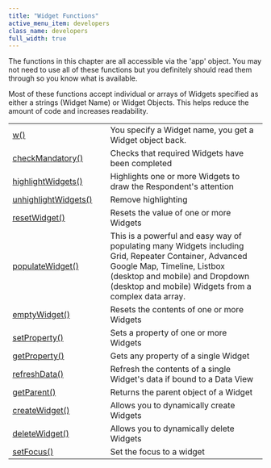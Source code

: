 ```yaml
---
title: "Widget Functions"
active_menu_item: developers
class_name: developers
full_width: true
---
```



The functions in this chapter are all accessible via the 'app' object. You may not need to use all of these functions but you definitely should read them through so you know what is available.

Most of these functions accept individual or arrays of Widgets specified as either a strings (Widget Name) or Widget Objects. This helps reduce the amount of code and increases readability.

<table>
<tr>
<td width="149">
  <a href="/developers/user-guide/scripting-apis/client-api/widget-functions/w">w()</a>

</td>
<td width="12">
</td>
<td width="719">
You specify a Widget name, you get a Widget object back.

</td>
</tr>
<tr>
<td width="149">
  <a href="/developers/user-guide/scripting-apis/client-api/widget-functions/checkmandatory">checkMandatory()</a>

</td>
<td width="12">
</td>
<td width="719">
Checks that required Widgets have been completed

</td>
</tr>
<tr>
<td width="149">
  <a href="/developers/user-guide/scripting-apis/client-api/widget-functions/highlightwidgets">highlightWidgets()</a>

</td>
<td width="12">
</td>
<td width="719">
Highlights one or more Widgets to draw the Respondent's attention

</td>
</tr>
<tr>
<td width="149">
  <a href="/developers/user-guide/scripting-apis/client-api/widget-functions/unhighlightwidgets">unhighlightWidgets()</a>

</td>
<td width="12">
</td>
<td width="719">
Remove highlighting

</td>
</tr>
<tr>
<td width="149">
  <a href="/developers/user-guide/scripting-apis/client-api/widget-functions/resetwidget">resetWidget()</a>

</td>
<td width="12">
</td>
<td width="719">
Resets the value of one or more Widgets

</td>
</tr>
<tr>
<td width="149">
  <a href="/developers/user-guide/scripting-apis/client-api/widget-data-state-manipulation/populatewidget/">populateWidget()</a>

</td>
<td width="12">
</td>
<td width="719">
This is a powerful and easy way of populating many Widgets including Grid, Repeater Container, Advanced Google Map, Timeline, Listbox (desktop and mobile) and Dropdown (desktop and mobile) Widgets from a complex data array.

</td>
</tr>
<tr>
<td width="149">
  <a href="/developers/user-guide/scripting-apis/client-api/widget-functions/emptywidget">emptyWidget()</a>

</td>
<td width="12">
</td>
<td width="719">
Resets the contents of one or more Widgets

</td>
</tr>
<tr>
<td width="149">
  <a href="/developers/user-guide/scripting-apis/client-api/widget-functions/setproperty">setProperty()</a>

</td>
<td width="12">
</td>
<td width="719">
Sets a property of one or more Widgets

</td>
</tr>
<tr>
<td width="149">
  <a href="/developers/user-guide/scripting-apis/client-api/widget-functions/getproperty">getProperty()</a>

</td>
<td width="12">
</td>
<td width="719">
Gets any property of a single Widget

</td>
</tr>
<tr>
<td width="149">
  <a href="/developers/user-guide/scripting-apis/client-api/widget-functions/refreshdata">refreshData()</a>

</td>
<td width="12">
</td>
<td width="719">
Refresh the contents of a single Widget's data if bound to a Data View

</td>
</tr>
<tr>
<td width="149">
  <a href="/developers/user-guide/scripting-apis/client-api/widget-functions/getparentwidget">getParent()</a>

</td>
<td width="12">
</td>
<td width="719">
Returns the parent object of a Widget

</td>
</tr>
<tr>
<td width="149">
  <a href="/developers/user-guide/scripting-apis/client-api/widget-functions/createwidget">createWidget()</a>

</td>
<td width="12">
</td>
<td width="719">
Allows you to dynamically create Widgets

</td>
</tr>
<tr>
<td width="149">
  <a href="/developers/user-guide/scripting-apis/client-api/widget-functions/deletewidget">deleteWidget()</a>

</td>
<td width="12">
</td>
<td width="719">
Allows you to dynamically delete Widgets

</td>
</tr>
<tr>
<td width="149">
  <a href="/developers/user-guide/scripting-apis/client-api/widget-functions/setfocus">setFocus()</a>

</td>
<td width="12">
</td>
<td width="719">
Set the focus to a widget

</td>
</tr>
</table>

